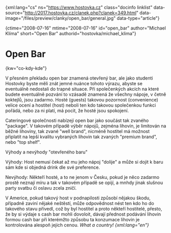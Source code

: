 
{xml:lang="cs" ns="https://www.hostovka.cz" class="docinfo linklist" data-source="http://2017.hostovka.cz/clanek.php?clanek=349.html" data-image="/files/preview/clanky/open_bar/general.jpg" data-type="article"}

{ctime="2008-07-16" mtime="2008-07-16" id="open\_bar" author="Michael Klíma" short="Open Bar" authorid="hostovka/michael\_klima"}

# Open Bar

<!-- generated attribute kw by user_udpatekw.sh on 2020-04-25, do not edit -->

{kw="co-kdy-kde"}

V přesném překladu open bar znamená otevřený bar, ale jako studenti Hostovky byste měli znát jemné nuánce tohoto výrazu, abyste se eventuálně nedostali do trapné situace. Při společenkých akcích na které budete eventuálně pozvání to vzásadě znamená že všechny nápoje, v četně koktejlů, jsou zadarmo. Hosté (guests) takovou pozornost (convenience) velice ocení a hostitel (host) neboli ten kdo takovou společenkou funkci pořádá, nebo za ni platí, má pocit, že hosté jsou spokojení.

Cateringové společnosti nabízejí open bar jako součást tak zvaného "package". V takovém případě výběr nápojů, zejména lihovin, je limitován na běžné lihoviny, tak zvané "well brand", nicméně hostitel má možnost připlatit na lepší kvalitu vybraných lihovin tak zvaných "premium brand", nebo "top shelf".

Výhody a nevýhody "otevřeného baru"

Výhody: Host nemusí čekat až mu jeho nápoj "dolije" a může si dojit k baru sám kde si objedná drink dle své preference.

Nevýhody: Někteří hosté, a to ne jenom v Česku, pokud je něco zadarmo prostě neznají míru a tak v takovém případě se opijí, a mnhdy jinak slušnou party svatbu či oslavu zcela zničí.

V Americe, pokud takový host v podnapilosti způsobí nějakou škodu, případně zaviní nějaké neštěstí, může odpovědnost nést ten kdo ho do takového stavu přivedl, což by byl hostitel a proto někteří hostitelé, přesto, že by si výdaje s cash bar mohli dovoloit, dávají přednost podávání lihovin formou cash bar při kterémžto způsobu ta konzumace lihovin je kontrolována alespoň jejich cenou. _What a country! {xml:lang="en"}_

